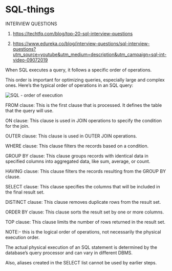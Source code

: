 # SQL-things
INTERVIEW QUESTIONS
   
1. https://techtfq.com/blog/top-20-sql-interview-questions

2. https://www.edureka.co/blog/interview-questions/sql-interview-questions?utm_source=youtube&utm_medium=description&utm_campaign=sql-int-video-09072019

When SQL executes a query, it follows a specific order of operations.

This order is important for optimizing queries, especially large and complex ones. Here’s the typical order of operations in an SQL query:

![SQL - order of execution](https://github.com/PankajVirendraModi/SQL-things/assets/75255261/cbde2788-9778-42d4-8c7f-0f55f98d01b3)

FROM clause: This is the first clause that is processed. It defines the table that the query will use.

ON clause: This clause is used in JOIN operations to specify the condition for the join.

OUTER clause: This clause is used in OUTER JOIN operations.

WHERE clause: This clause filters the records based on a condition.

GROUP BY clause: This clause groups records with identical data in specified columns into aggregated data, like sum, average, or count.

HAVING clause: This clause filters the records resulting from the GROUP BY clause.

SELECT clause: This clause specifies the columns that will be included in the final result set.

DISTINCT clause: This clause removes duplicate rows from the result set.

ORDER BY clause: This clause sorts the result set by one or more columns.

TOP clause: This clause limits the number of rows returned in the result set.

NOTE:- this is the logical order of operations, not necessarily the physical execution order. 

The actual physical execution of an SQL statement is determined by the database’s query processor and can vary in different DBMS. 

Also, aliases created in the SELECT list cannot be used by earlier steps.
